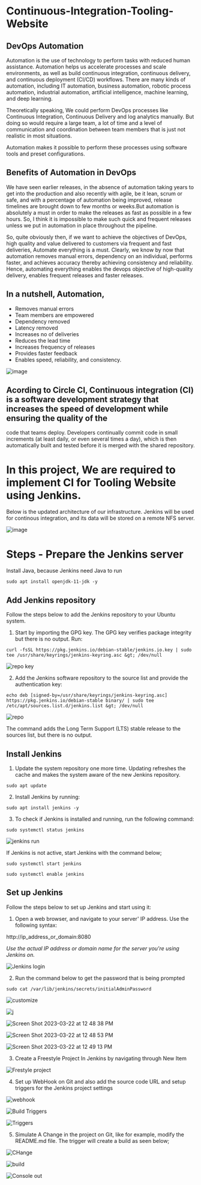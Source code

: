 
# Continuous-Integration-Tooling-Website


## DevOps Automation

Automation is the use of technology to perform tasks with reduced human assistance. Automation helps us accelerate processes and scale environments, as well as build continuous integration, continuous delivery, and continuous deployment (CI/CD) workflows. There are many kinds of automation, including IT automation, business automation, robotic process automation, industrial automation, artificial intelligence, machine learning, and deep learning.

Theoretically speaking, We could perform DevOps processes like Continuous Integration, Continuous Delivery and log analytics manually. But doing so would require a 
large team, a lot of time and a level of communication and coordination between team members that is just not realistic in most situations.

Automation makes it possible to perform these processes using software tools and preset configurations.


## Benefits of Automation in DevOps


We have seen earlier releases, in the absence of automation taking years to get into the production and also recently with agile, be it lean, scrum or safe, and with a percentage of automation being improved, release timelines are brought down to few months or weeks.But automation is absolutely a must in order to make the releases as fast as possible in a few hours. So, I think it is impossible to make such quick and frequent releases unless we put in automation in place throughout the pipeline.

So, quite obviously then, if we want to achieve the objectives of DevOps, high quality and value delivered to customers via frequent and fast deliveries, Automate everything is a must. Clearly, we know by now that automation removes manual errors, dependency on an individual, performs faster, and achieves accuracy thereby achieving consistency and reliability. Hence, automating everything enables the devops objective of high-quality delivery, enables frequent releases and faster
releases.



## In a nutshell, Automation,

- Removes manual errors
- Team members are empowered
- Dependency removed
- Latency removed
- Increases no of deliveries
- Reduces the lead time
- Increases frequency of releases
- Provides faster feedback
- Enables speed, reliability, and consistency.



![image](https://user-images.githubusercontent.com/85270361/168469493-6d91c256-226e-4e20-911a-38f04238752d.png)


## Acording to Circle CI, Continuous integration (CI) is a software development strategy that increases the speed of development while ensuring the quality of the 
code that teams deploy. Developers continually commit code in small increments (at least daily, or even several times a day), which is then automatically built 
and tested before it is merged with the shared repository.



# In this project, We are required to implement CI for Tooling Website using Jenkins.


Below is the updated architecture of our infrastructure. Jenkins will be used for continous integration, and its data will be stored on a remote NFS server.



![image](https://user-images.githubusercontent.com/85270361/168469571-4918b224-1933-46f0-9c13-9f7f0d89379b.png)



# Steps - Prepare the Jenkins server

Install Java, because Jenkins need Java to run

```
sudo apt install openjdk-11-jdk -y
```

##  Add Jenkins repository

Follow the steps below to add the Jenkins repository to your Ubuntu system.

1. Start by importing the GPG key. The GPG key verifies package integrity but there is no output. Run:

```
curl -fsSL https://pkg.jenkins.io/debian-stable/jenkins.io.key | sudo tee /usr/share/keyrings/jenkins-keyring.asc &gt; /dev/null
```

![repo key](https://user-images.githubusercontent.com/117458922/227246955-eb8e5ab9-94fa-4e05-a150-e96edb736858.png)


2. Add the Jenkins software repository to the source list and provide the authentication key:

```
echo deb [signed-by=/usr/share/keyrings/jenkins-keyring.asc] https://pkg.jenkins.io/debian-stable binary/ | sudo tee /etc/apt/sources.list.d/jenkins.list &gt; /dev/null
```

![repo](https://user-images.githubusercontent.com/117458922/227247044-d33dc78b-2094-423f-910d-8fb76e99440a.png)


The command adds the Long Term Support (LTS) stable release to the sources list, but there is no output.

##  Install Jenkins

1. Update the system repository one more time. Updating refreshes the cache and makes the system aware of the new Jenkins repository.

```
sudo apt update
```

2. Install Jenkins by running:

```
sudo apt install jenkins -y
```

3. To check if Jenkins is installed and running, run the following command:

```
sudo systemctl status jenkins
```

![jenkins run](https://user-images.githubusercontent.com/117458922/227247459-b2406ad1-5dd8-4187-816f-3e013f7f9c56.png)

If Jenkins is not active, start Jenkins with the command below;

```
sudo systemctl start jenkins

sudo systemctl enable jenkins
```

## Set up Jenkins

Follow the steps below to set up Jenkins and start using it:

1. Open a web browser, and navigate to your server' IP address. Use the following syntax:

http://ip_address_or_domain:8080

*Use the actual IP address or domain name for the server you're using Jenkins on.*

![Jenkins login](https://user-images.githubusercontent.com/117458922/227250840-154b5d94-3953-4f9b-8141-5b66effe57a5.png)

2. Run the command below to get the password that is being prompted

```
sudo cat /var/lib/jenkins/secrets/initialAdminPassword
```

![customize](https://user-images.githubusercontent.com/117458922/227251268-ddbadf3f-2467-4e55-975c-8b40fe2873f6.png)

![j](https://user-images.githubusercontent.com/117458922/227251364-c89e47dc-fb63-4036-b98a-74cae2617706.png)

![Screen Shot 2023-03-22 at 12 48 38 PM](https://user-images.githubusercontent.com/117458922/227251417-b46e02a6-7cc2-401d-8bad-e9091f3ef323.png)

![Screen Shot 2023-03-22 at 12 48 53 PM](https://user-images.githubusercontent.com/117458922/227251473-9028ab0e-c4bc-49e5-8d96-4a6c9b25b815.png)

![Screen Shot 2023-03-22 at 12 49 13 PM](https://user-images.githubusercontent.com/117458922/227251536-1ea6bac2-dfde-4e38-9c7f-376412380d32.png)


3. Create a Freestyle Project In Jenkins by navigating through New Item

![Frestyle project](https://user-images.githubusercontent.com/117458922/227919547-a0b77144-67b7-4c46-bb92-239d9b9113aa.png)

4. Set up WebHook on Git and also add the source code URL and setup triggers for the Jenkins project settings

![webhook](https://user-images.githubusercontent.com/117458922/227941681-cf58d7a7-c336-4c00-aa6f-e81b5569d381.png)

![Build Triggers](https://user-images.githubusercontent.com/117458922/227940370-0c3fdd7d-fecb-4d00-b1a3-a04ae9051512.png)

![Triggers](https://user-images.githubusercontent.com/117458922/227940600-b15e214c-2b6b-4187-9a85-081817c68e42.png)

5. Simulate A Change in the project on Git, like for example, modify the README.md file. The trigger will create a build as seen below;

![CHange](https://user-images.githubusercontent.com/117458922/227941429-e803daa9-49b1-427c-932f-66cf9e6d221c.png)

![build](https://user-images.githubusercontent.com/117458922/227941479-8b17b11b-5b32-4fb0-9d69-ea0209a52d42.png)

![Console out](https://user-images.githubusercontent.com/117458922/227941561-3a356b16-6139-4c40-b470-ab76f8728ef3.png)


